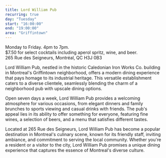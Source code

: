 ```yaml
---
title: Lord William Pub
recurring: true
day: "Tuesday"
start: "16:00:00"
end: "19:00:00"
area: "Griffintown"
---
```


Monday to Friday. 4pm to 7pm.<br>$7.50 for select cocktails including aperol spritz, wine, and beer.<br>265 Rue des Seigneurs, Montréal, QC H3J 0B3

<!-- more -->

Lord William Pub, nestled in the historic Caledonian Iron Works Co. building in Montreal's Griffintown neighborhood, offers a modern dining experience that pays homage to its industrial heritage. This versatile establishment caters to a diverse clientele, seamlessly blending the charm of a neighborhood pub with upscale dining options.

Open seven days a week, Lord William Pub provides a welcoming atmosphere for various occasions, from elegant dinners and family brunches to sports viewing and casual drinks with friends. The pub's appeal lies in its ability to offer something for everyone, featuring fine wines, a selection of beers, and a menu that satisfies different tastes.

Located at 265 Rue des Seigneurs, Lord William Pub has become a popular destination in Montreal's culinary scene, known for its friendly staff, inviting ambiance, and commitment to serving the local community. Whether you're a resident or a visitor to the city, Lord William Pub promises a unique dining experience that captures the essence of Montreal's diverse culture.
